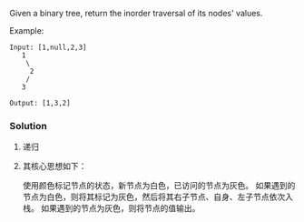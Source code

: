 Given a binary tree, return the inorder traversal of its nodes' values.

Example:

```
Input: [1,null,2,3]
   1
    \
     2
    /
   3

Output: [1,3,2]
```

### Solution

1. 递归

2. 其核心思想如下：

   使用颜色标记节点的状态，新节点为白色，已访问的节点为灰色。
   如果遇到的节点为白色，则将其标记为灰色，然后将其右子节点、自身、左子节点依次入栈。
   如果遇到的节点为灰色，则将节点的值输出。


   